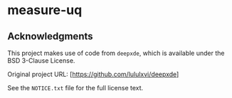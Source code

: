 # measure-uq


## Acknowledgments
This project makes use of code from `deepxde`, which is available under the BSD 3-Clause License.

Original project URL: [https://github.com/lululxvi/deepxde]

See the `NOTICE.txt` file for the full license text.
